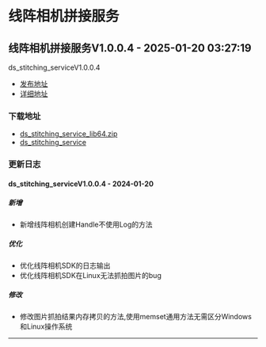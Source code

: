 # 线阵相机拼接服务
## 线阵相机拼接服务V1.0.0.4 - 2025-01-20 03:27:19
ds_stitching_serviceV1.0.0.4
*  [发布地址](https://github.com/jadehh/VideoStitching/releases/tag/ds_stitching_serviceV1.0.0.4)
*  [详细地址](https://github.com/jadehh/jadehh_file/releases/tag/ds_stitching_serviceV1.0.0.4)
### 下载地址
* [ds_stitching_service_lib64.zip](https://gh.ddlc.top/https://github.com/jadehh/jadehh_file/releases/download/ds_stitching_serviceV1.0.0.4/ds_stitching_service_lib64.zip)
* [ds_stitching_service](https://gh.ddlc.top/https://github.com/jadehh/jadehh_file/releases/download/ds_stitching_serviceV1.0.0.4/ds_stitching_service)
### 更新日志
#### ds_stitching_serviceV1.0.0.4 - 2024-01-20
##### 新增
* 新增线阵相机创建Handle不使用Log的方法
##### 优化
* 优化线阵相机SDK的日志输出
* 优化线阵相机SDK在Linux无法抓拍图片的bug
##### 修改
* 修改图片抓拍结果内存拷贝的方法,使用memset通用方法无需区分Windows和Linux操作系统
---
